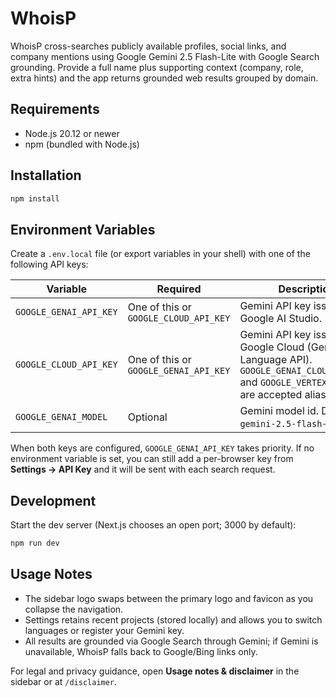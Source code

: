 # WhoisP

WhoisP cross-searches publicly available profiles, social links, and company mentions using Google Gemini 2.5 Flash-Lite with Google Search grounding. Provide a full name plus supporting context (company, role, extra hints) and the app returns grounded web results grouped by domain.

## Requirements

- Node.js 20.12 or newer
- npm (bundled with Node.js)

## Installation

```bash
npm install
```

## Environment Variables

Create a `.env.local` file (or export variables in your shell) with one of the following API keys:

| Variable | Required | Description |
| --- | --- | --- |
| `GOOGLE_GENAI_API_KEY` | One of this or `GOOGLE_CLOUD_API_KEY` | Gemini API key issued from Google AI Studio. |
| `GOOGLE_CLOUD_API_KEY` | One of this or `GOOGLE_GENAI_API_KEY` | Gemini API key issued from Google Cloud (Generative Language API). `GOOGLE_GENAI_CLOUD_API_KEY` and `GOOGLE_VERTEX_API_KEY` are accepted aliases. |
| `GOOGLE_GENAI_MODEL` | Optional | Gemini model id. Defaults to `gemini-2.5-flash-lite`. |

When both keys are configured, `GOOGLE_GENAI_API_KEY` takes priority. If no environment variable is set, you can still add a per-browser key from **Settings → API Key** and it will be sent with each search request.

## Development

Start the dev server (Next.js chooses an open port; 3000 by default):

```bash
npm run dev
```

## Usage Notes

- The sidebar logo swaps between the primary logo and favicon as you collapse the navigation.
- Settings retains recent projects (stored locally) and allows you to switch languages or register your Gemini key.
- All results are grounded via Google Search through Gemini; if Gemini is unavailable, WhoisP falls back to Google/Bing links only.

For legal and privacy guidance, open **Usage notes & disclaimer** in the sidebar or at `/disclaimer`.
